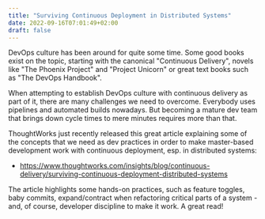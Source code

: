 ```yaml
---
title: "Surviving Continuous Deployment in Distributed Systems"
date: 2022-09-16T07:01:49+02:00
draft: false
---
```


DevOps culture has been around for quite some time. Some good books exist on the topic, starting with the canonical "Continuous Delivery", novels like "The Phoenix Project" and "Project Unicorn" or great text books such as "The DevOps Handbook".

When attempting to establish DevOps culture with continuous delivery as part of it, there are many challenges we need to overcome. Everybody uses pipelines and automated builds nowadays. But becoming a mature dev team that brings down cycle times to mere minutes requires more than that.

ThoughtWorks just recently released this great article explaining some of the concepts that we need as dev practices in order to make master-based development work with continuous deployment, esp. in distributed systems:

* https://www.thoughtworks.com/insights/blog/continuous-delivery/surviving-continuous-deployment-distributed-systems

The article highlights some hands-on practices, such as feature toggles, baby commits, expand/contract when refactoring critical parts of a system - and, of course, developer discipline to make it work. A great read!

